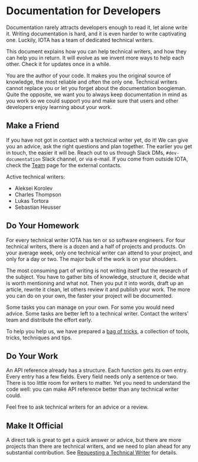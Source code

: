 # Documentation for Developers

Documentation rarely attracts developers enough to read it, let alone write it. Writing documentation is hard, and it is even harder to write captivating one. Luckily, IOTA has a team of dedicated technical writers.

This document explains how you can help technical writers, and how they can help you in return. It will evolve as we invent more ways to help each other. Check it for updates once in a while.

You are the author of your code. It makes you the original source of knowledge, the most reliable and often the only one. Technical writers cannot replace you or let you forget about the documentation boogieman. Quite the opposite, we want you to always keep documentation in mind as you work so we could support you and make sure that users and other developers enjoy learning about your work.

## Make a Friend

If you have not got in contact with a technical writer yet, do it! We can give you an advice, ask the right questions and plan together. The earlier you get in touch, the easier it will be. Reach out to us through Slack DMs, `#dev-documentation` Slack channel, or via e-mail. If you come from outside IOTA, check the [Team](https://docs.iota.org/team) page for the external contacts.

Active technical writers:

- Aleksei Korolev
- Charles Thompson
- Lukas Tortora
- Sebastian Heusser

## Do Your Homework

For every technical writer IOTA has ten or so software engineers. For four technical writers, there is a dozen and a half of projects and products. On your average week, only one technical writer can attend to your project, and only for a day or two. The major bulk of the work is on your shoulders.

The most consuming part of writing is not writing itself but the research of the subject. You have to gather bits of knowledge, structure it, decide what is worth mentioning and what not. Then you put it into words, draft up an article, rewrite it clean, let others review it and publish your work. The more you can do on your own, the faster your project will be documented.

Some tasks you can manage on your own. For some you would need advice. Some tasks are better left to a technical writer. Contact the writers' team and distribute the effort early.

To help you help us, we have prepared a [bag of tricks](./bag_of_tricks/bag_of_tricks.md), a collection of tools, tricks, techniques and tips.

## Do Your Work

An API reference already has a structure. Each function gets its own entry. Every entry has a few fields. Every field needs only a sentence or two. There is too little room for writers to matter. Yet you need to understand the code well: you can make API reference better than any technical writer could.

Feel free to ask technical writers for an advice or a review. 

## Make It Official

A direct talk is great to get a quick answer or advice, but there are more projects than there are technical writers, and we need to plan ahead for any substantial contribution. See [Requesting a Technical Writer](./request_tw.md) for details.
